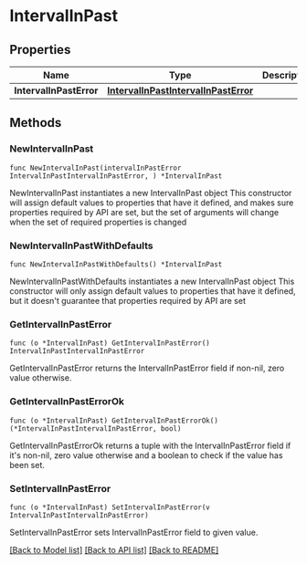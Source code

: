 # IntervalInPast

## Properties

Name | Type | Description | Notes
------------ | ------------- | ------------- | -------------
**IntervalInPastError** | [**IntervalInPastIntervalInPastError**](IntervalInPastIntervalInPastError.md) |  | 

## Methods

### NewIntervalInPast

`func NewIntervalInPast(intervalInPastError IntervalInPastIntervalInPastError, ) *IntervalInPast`

NewIntervalInPast instantiates a new IntervalInPast object
This constructor will assign default values to properties that have it defined,
and makes sure properties required by API are set, but the set of arguments
will change when the set of required properties is changed

### NewIntervalInPastWithDefaults

`func NewIntervalInPastWithDefaults() *IntervalInPast`

NewIntervalInPastWithDefaults instantiates a new IntervalInPast object
This constructor will only assign default values to properties that have it defined,
but it doesn't guarantee that properties required by API are set

### GetIntervalInPastError

`func (o *IntervalInPast) GetIntervalInPastError() IntervalInPastIntervalInPastError`

GetIntervalInPastError returns the IntervalInPastError field if non-nil, zero value otherwise.

### GetIntervalInPastErrorOk

`func (o *IntervalInPast) GetIntervalInPastErrorOk() (*IntervalInPastIntervalInPastError, bool)`

GetIntervalInPastErrorOk returns a tuple with the IntervalInPastError field if it's non-nil, zero value otherwise
and a boolean to check if the value has been set.

### SetIntervalInPastError

`func (o *IntervalInPast) SetIntervalInPastError(v IntervalInPastIntervalInPastError)`

SetIntervalInPastError sets IntervalInPastError field to given value.



[[Back to Model list]](../README.md#documentation-for-models) [[Back to API list]](../README.md#documentation-for-api-endpoints) [[Back to README]](../README.md)



